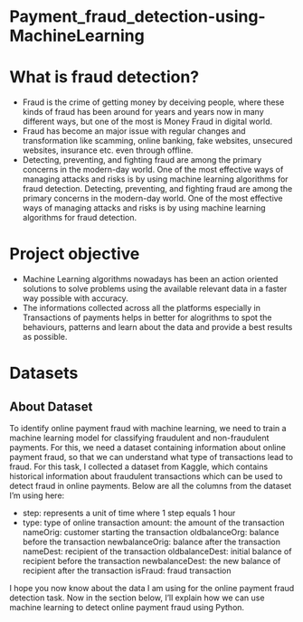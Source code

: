 # Payment_fraud_detection-using-MachineLearning

# What is fraud detection?
* Fraud is the crime of getting money by deceiving people, where these kinds of fraud has been around for years and years now in many different ways, but one of the most is Money Fraud in digital world.
* Fraud has become an major issue with regular changes and transformation like scamming, online banking, fake websites, unsecured websites, insurance etc. even through offline.
* Detecting, preventing, and fighting fraud are among the primary concerns in the modern-day world. One of the most effective ways of managing attacks and risks is by using machine learning algorithms for fraud detection. Detecting, preventing, and fighting fraud are among the primary concerns in the modern-day world. One of the most effective ways of managing attacks and risks is by using machine learning algorithms for fraud detection.

# Project objective
* Machine Learning algorithms nowadays has been an action oriented solutions to solve problems using the available relevant data in a faster way possible with accuracy.
* The informations collected across all the platforms especially in Transactions of payments helps in better for alogrithms to spot the behaviours, patterns and learn about the data and provide a best results as possible.

# Datasets 
## About Dataset
To identify online payment fraud with machine learning, we need to train a machine learning model for classifying fraudulent and non-fraudulent payments. For this, we need a dataset containing information about online payment fraud, so that we can understand what type of transactions lead to fraud. For this task, I collected a dataset from Kaggle, which contains historical information about fraudulent transactions which can be used to detect fraud in online payments. Below are all the columns from the dataset I’m using here:

- step: represents a unit of time where 1 step equals 1 hour
- type: type of online transaction
amount: the amount of the transaction
nameOrig: customer starting the transaction
oldbalanceOrg: balance before the transaction
newbalanceOrig: balance after the transaction
nameDest: recipient of the transaction
oldbalanceDest: initial balance of recipient before the transaction
newbalanceDest: the new balance of recipient after the transaction
isFraud: fraud transaction

I hope you now know about the data I am using for the online payment fraud detection task. Now in the section below, I’ll explain how we can use machine learning to detect online payment fraud using Python.
